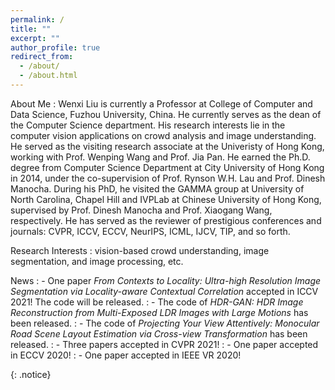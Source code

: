 ```yaml
---
permalink: /
title: ""
excerpt: ""
author_profile: true
redirect_from: 
  - /about/
  - /about.html
---
```



About Me
:   Wenxi Liu is currently a Professor at College of Computer and Data Science, Fuzhou University, China. He currently serves as the dean of the Computer Science department. His research interests lie in the computer vision applications on crowd analysis and image understanding. He served as the visiting research associate at the Univeristy of Hong Kong, working with Prof. Wenping Wang and Prof. Jia Pan. He earned the Ph.D. degree from Computer Science Department at City University of Hong Kong in 2014, under the co-supervision of Prof. Rynson W.H. Lau and Prof. Dinesh Manocha. During his PhD, he visited the GAMMA group at University of North Carolina, Chapel Hill and IVPLab at Chinese University of Hong Kong, supervised by Prof. Dinesh Manocha and Prof. Xiaogang Wang, respectively. He has served as the reviewer of prestigious conferences and journals: CVPR, ICCV, ECCV, NeurIPS, ICML, IJCV, TIP, and so forth.

Research Interests
:   vision-based crowd understanding, image segmentation, and image processing, etc.

News
:   - One paper *From Contexts to Locality: Ultra-high Resolution Image Segmentation via Locality-aware Contextual Correlation* accepted in ICCV 2021! The code will be released. 
:   - The code of *HDR-GAN: HDR Image Reconstruction from Multi-Exposed LDR Images with Large Motions* has been released.
:   - The code of *Projecting Your View Attentively: Monocular Road Scene Layout Estimation via Cross-view Transformation* has been released.
:   - Three papers accepted in CVPR 2021! 
:   - One paper accepted in ECCV 2020! 
:   - One paper accepted in IEEE VR 2020!




{: .notice}

